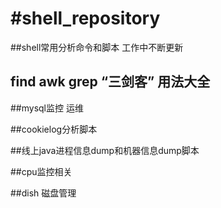 #shell_repository
============================================================
##shell常用分析命令和脚本  工作中不断更新
 
## find awk grep “三剑客” 用法大全 
##mysql监控 运维

##cookielog分析脚本

##线上java进程信息dump和机器信息dump脚本

##cpu监控相关

##dish 磁盘管理
 
